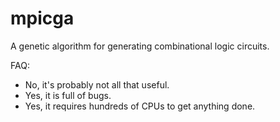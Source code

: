 # mpicga
A genetic algorithm for generating combinational logic circuits.

FAQ:
- No, it's probably not all that useful.
- Yes, it is full of bugs.
- Yes, it requires hundreds of CPUs to get anything done.
